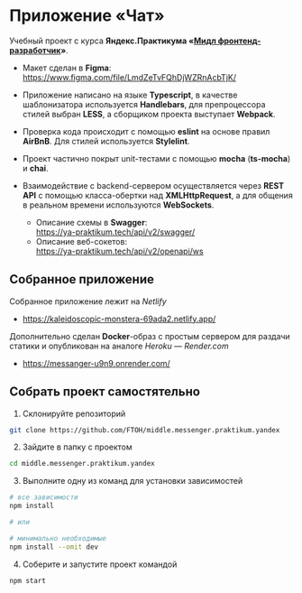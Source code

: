 # Приложение «Чат»
Учебный проект с курса **Яндекс.Практикума «[Мидл фронтенд-разработчик](https://practicum.yandex.ru/middle-frontend/)»**.

* Макет сделан в **Figma**:  
https://www.figma.com/file/LmdZeTvFQhDjWZRnAcbTjK/

* Приложение написано на языке **Typescript**, в качестве шаблонизатора используется **Handlebars**, для препроцессора стилей выбран **LESS**, а сборщиком проекта выступает **Webpack**.

* Проверка кода происходит с помощью **eslint** на основе правил **AirBnB**. Для стилей используется **Stylelint**.

* Проект частично покрыт unit-тестами с помощью **mocha** (**ts-mocha**) и **chai**.

* Взаимодействие с backend-сервером осуществляется через **REST API** с помощью класса-обертки над **XMLHttpRequest**, а для общения в реальном времени используются **WebSockets**.
  * Описание схемы в **Swagger**:  
  https://ya-praktikum.tech/api/v2/swagger/
  * Описание веб-сокетов:  
  https://ya-praktikum.tech/api/v2/openapi/ws



## Собранное приложение
Собранное приложение лежит на *Netlify*
* https://kaleidoscopic-monstera-69ada2.netlify.app/


Дополнительно сделан **Docker**-образ с простым сервером для раздачи статики и опубликован на аналоге *Heroku* — *Render.com*
* https://messanger-u9n9.onrender.com/

## Собрать проект самостятельно
1. Склонируйте репозиторий
```bash
git clone https://github.com/FTOH/middle.messenger.praktikum.yandex
```
2. Зайдите в папку с проектом
```bash
cd middle.messenger.praktikum.yandex
```
3. Выполните одну из команд для установки зависимостей
```bash
# все зависимости
npm install

# или

# минимально необходимые
npm install --omit dev
```
4. Соберите и запустите проект командой
```bash
npm start
```
